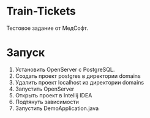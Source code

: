 # Train-Tickets
Тестовое задание от МедСофт.

# Запуск
1. Установить OpenServer с PostgreSQL.
2. Создать проект postgres в директории domains
3. Удалить проект localhost из директории domains
4. Запустить OpenServer
5. Открыть проект в Intellij IDEA
6. Подтянуть зависимости
7. Запустить DemoApplication.java
